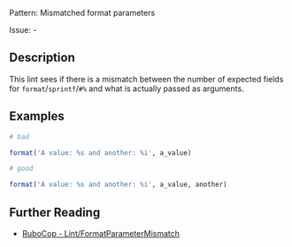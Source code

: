 Pattern: Mismatched format parameters

Issue: -

## Description

This lint sees if there is a mismatch between the number of expected fields for `format`/`sprintf`/`#%` and what is actually passed as arguments.

## Examples

```ruby
# bad

format('A value: %s and another: %i', a_value)
```
```ruby
# good

format('A value: %s and another: %i', a_value, another)
```

## Further Reading

* [RuboCop - Lint/FormatParameterMismatch](https://rubocop.readthedocs.io/en/latest/cops_lint/#lintformatparametermismatch)
